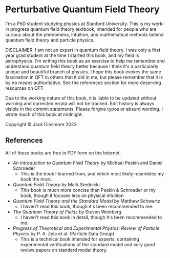 # Perturbative Quantum Field Theory

I'm a PhD student studying physics at Stanford University. This is my work-in progress quantum field theory textbook, intended for people who are curious about the phenomena, intuition, and mathematical methods behind quantum field theory and particle physics. 

DISCLAIMER: I am not an expert in quantum field theory. I was only a first year grad student at the time I started this book, and  my field is astrophysics. I'm writing this book as an exercise to help me remember and understand quantum field theory better because I think it's a particularly unique and beautiful branch of physics. I hope this book evokes the same fascination in QFT in others that it did in me, but please remember that it is by no means authoritative. See the references section for more deserving resources on QFT.

Due to the working nature of this book, it is liable to be updated without warning and corrected errata will not be tracked. Edit history is always visible in the commit statements. Please forgive typos or absurd wording. I wrote much of this book at midnight.

Copyright &copy; Jack Dinsmore 2023

## References

All of these books are free in PDF form on the Internet.

* _An Introduction to Quantum Field Theory_ by Michael Peskin and Daniel Schroeder
  - This is the book I learned from, and which most likely resembles my book the most.
* _Quantum Field Theory_ by Mark Srednicki
  - This book is much more concise than Peskin & Schroeder or my book, though it focuses less on physical intuition
* _Quantum Field Theory and the Standard Model_ by Matthew Schwartz
  - I haven't read this book, though it's been recommended to me.
* _The Quantum Theory of Fields_ by Steven Weinberg
  - I haven't read this book in detail, though it's been recommended to me.
* _Progress of Theoretical and Experimental Physics: Review of Particle Physics_ by P. A. Zyla et al. (Particle Data Group)
  - This is a technical book intended for experts, containing experimental verifications of the standard model and very good review papers on standard model theory.
